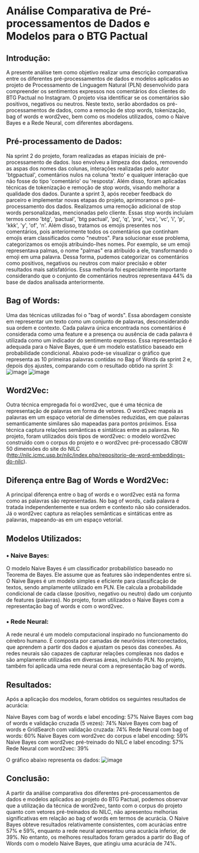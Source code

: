 # Análise Comparativa de Pré-processamentos de Dados e Modelos para o BTG Pactual

## **Introdução:**
A presente análise tem como objetivo realizar uma descrição comparativa entre os diferentes pré-processamentos de dados e modelos aplicados ao projeto de Processamento de Linguagem Natural (PLN) desenvolvido para compreender os sentimentos expressos nos comentários dos clientes do BTG Pactual no Instagram. O projeto visa identificar se os comentários são positivos, negativos ou neutros. Neste texto, serão abordados os pré-processamentos de dados, como a remoção de stop words, tokenização, bag of words e word2vec, bem como os modelos utilizados, como o Naive Bayes e a Rede Neural, com diferentes abordagens.

## **Pré-processamento de Dados:**
Na sprint 2 do projeto, foram realizadas as etapas iniciais de pré-processamento de dados. Isso envolveu a limpeza dos dados, removendo as aspas dos nomes das colunas, interações realizadas pelo autor 'btgpactual', comentários nulos na coluna 'texto' e qualquer interação que não fosse do tipo 'comentário' ou 'resposta'. Além disso, foram aplicadas técnicas de tokenização e remoção de stop words, visando melhorar a qualidade dos dados. Durante a sprint 3, após receber feedback do parceiro e implementar novas etapas do projeto, aprimoramos o pré-processamento dos dados. Realizamos uma remoção adicional de stop words personalizadas, mencionadas pelo cliente. Essas stop words incluíam termos como 'btg', 'pactual', 'btg pactual', 'pq', 'q', 'pra', 'vcs', 'vc', 'i', 'p', 'kkk', 'y', 'of', 'n'. Além disso, tratamos os emojis presentes nos comentários, pois anteriormente todos os comentários que continham emojis eram classificados como "neutros". Para solucionar esse problema, categorizamos os emojis atribuindo-lhes nomes. Por exemplo, se um emoji representava palmas, o nome "palmas" era atribuído a ele, transformando o emoji em uma palavra. Dessa forma, pudemos categorizar os comentários como positivos, negativos ou neutros com maior precisão e obter resultados mais satisfatórios. Essa melhoria foi especialmente importante considerando que o conjunto de comentários neutros representava 44% da base de dados analisada anteriormente.

## **Bag of Words:**
Uma das técnicas utilizadas foi o "bag of words". Essa abordagem consiste em representar um texto como um conjunto de palavras, desconsiderando sua ordem e contexto. Cada palavra única encontrada nos comentários é considerada como uma feature e a presença ou ausência de cada palavra é utilizada como um indicador do sentimento expresso. Essa representação é adequada para o Naive Bayes, que é um modelo estatístico baseado em probabilidade condicional. 
Abaixo pode-se visualizar o gráfico que representa as 10 primeiras palavras contidas no Bag of Words da sprint 2 e, depois dos ajustes, comparando com o resultado obtido na sprint 3:
![image](https://github.com/2023M6T4-Inteli/Projeto4/assets/68927480/1f61c8ae-0fba-4b52-9023-5024fe08980d)
![image](https://github.com/2023M6T4-Inteli/Projeto4/assets/68927480/d9fdcd72-a1e7-41d8-9f6c-06c9a6ccff3e)



## **Word2Vec:**
Outra técnica empregada foi o word2vec, que é uma técnica de representação de palavras em forma de vetores. O word2vec mapeia as palavras em um espaço vetorial de dimensões reduzidas, em que palavras semanticamente similares são mapeadas para pontos próximos. Essa técnica captura relações semânticas e sintáticas entre as palavras. No projeto, foram utilizados dois tipos de word2vec: o modelo word2vec construído com o corpus do projeto e o word2vec pré-processado CBOW 50 dimensões do site do NILC (http://nilc.icmc.usp.br/nilc/index.php/repositorio-de-word-embeddings-do-nilc).

## **Diferença entre Bag of Words e Word2Vec:**
A principal diferença entre o bag of words e o word2vec está na forma como as palavras são representadas. No bag of words, cada palavra é tratada independentemente e sua ordem e contexto não são considerados. Já o word2vec captura as relações semânticas e sintáticas entre as palavras, mapeando-as em um espaço vetorial.

## **Modelos Utilizados:**
### • Naive Bayes:
O modelo Naive Bayes é um classificador probabilístico baseado no Teorema de Bayes. Ele assume que as features são independentes entre si. O Naive Bayes é um modelo simples e eficiente para classificação de textos, sendo amplamente utilizado em PLN. Ele calcula a probabilidade condicional de cada classe (positivo, negativo ou neutro) dado um conjunto de features (palavras). No projeto, foram utilizados o Naive Bayes com a representação bag of words e com o word2vec.

### • Rede Neural:
A rede neural é um modelo computacional inspirado no funcionamento do cérebro humano. É composta por camadas de neurônios interconectados, que aprendem a partir dos dados e ajustam os pesos das conexões. As redes neurais são capazes de capturar relações complexas nos dados e são amplamente utilizadas em diversas áreas, incluindo PLN. No projeto, também foi aplicada uma rede neural com a representação bag of words.

## **Resultados:**
Após a aplicação dos modelos, foram obtidos os seguintes resultados de acurácia:

Naive Bayes com bag of words e label encoding: 57%
Naive Bayes com bag of words e validação cruzada (5 vezes): 74%
Naive Bayes com bag of words e GridSearch com validação cruzada: 74%
Rede Neural com bag of words: 60%
Naive Bayes com word2vec do corpus e label encoding: 59%
Naive Bayes com word2vec pré-treinado do NILC e label encoding: 57%
Rede Neural com word2vec: 39%

O gráfico abaixo representa os dados:
![image](https://github.com/2023M6T4-Inteli/Projeto4/assets/68927480/48595cf0-d213-48cc-bc0f-481c2e0fae0c)


## **Conclusão:**
A partir da análise comparativa dos diferentes pré-processamentos de dados e modelos aplicados ao projeto do BTG Pactual, podemos observar que a utilização da técnica de word2vec, tanto com o corpus do projeto quanto com vetores pré-treinados do NILC, não apresentou melhorias significativas em relação ao bag of words em termos de acurácia. O Naive Bayes obteve resultados relativamente consistentes, com acurácias entre 57% e 59%, enquanto a rede neural apresentou uma acurácia inferior, de 39%. No entanto, os melhores resultados foram gerados a partir do Bag of Words com o modelo Naive Bayes, que atingiu uma acurácia de 74%.
